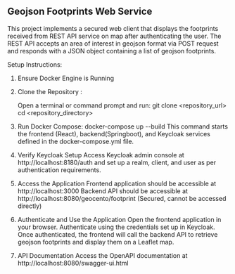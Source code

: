 Geojson Footprints Web Service
------------------------------

This project implements a secured web client that displays the footprints received from REST API service on map after authenticating the user. The REST API accepts an area of interest in geojson format via POST request and responds with a JSON object containing a list of geojson footprints.

Setup Instructions:

1. Ensure Docker Engine is Running

2. Clone the Repository :

    Open a terminal or command prompt and run:
       git clone <repository_url>
       cd <repository_directory>

3. Run Docker Compose:
    docker-compose up --build
   This command starts the frontend (React), backend(Springboot), and Keycloak services defined in the docker-compose.yml file.

5. Verify Keycloak Setup
        Access Keycloak admin console at http://localhost:8180/auth and set up a realm, client, and user as per authentication requirements.

6. Access the Application
        Frontend application should be accessible at http://localhost:3000
         Backend API should be accessible at http://localhost:8080/geocento/footprint (Secured, cannot be accessed directly)
         
7. Authenticate and Use the Application
        Open the frontend application in your browser.
        Authenticate using the credentials set up in Keycloak.
        Once authenticated, the frontend will call the backend API to retrieve geojson footprints and display them on a Leaflet map.

8. API Documentation
        Access the OpenAPI documentation at http://localhost:8080/swagger-ui.html 
